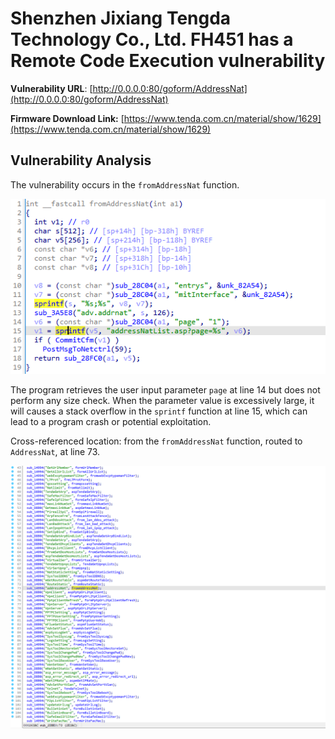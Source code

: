 # Shenzhen Jixiang Tengda Technology Co., Ltd. FH451 has a Remote Code Execution vulnerability

**Vulnerability URL**: [http://0.0.0.0:80/goform/AddressNat](http://0.0.0.0:80/goform/AddressNat)

**Firmware Download Link:** [https://www.tenda.com.cn/material/show/1629](https://www.tenda.com.cn/material/show/1629)

## Vulnerability Analysis
The vulnerability occurs in the `fromAddressNat` function.

![Image 1](https://github.com/zezhifu1/cve_report/blob/main/FH451/image/fromAddressNat1.png)

The program retrieves the user input parameter `page` at line 14 but does not perform any size check. When the parameter value is excessively large, it will causes a stack overflow in the `sprintf` function at line 15, which can lead to a program crash or potential exploitation.  

Cross-referenced location: from the `fromAddressNat` function, routed to `AddressNat`, at line 73.

![Image 1](https://github.com/zezhifu1/cve_report/blob/main/FH451/image/fromAddressNat2.png)
